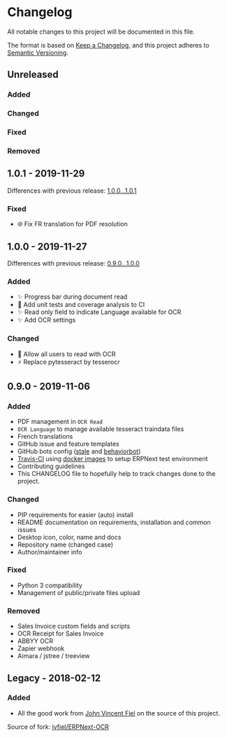 # Changelog

All notable changes to this project will be documented in this file.

The format is based on [Keep a Changelog](https://keepachangelog.com/en/1.0.0/), and this project adheres to [Semantic Versioning](https://semver.org/spec/v2.0.0.html).

## Unreleased

### Added

### Changed

### Fixed

### Removed

<a name="1.0.1"></a>

## 1.0.1 - 2019-11-29

Differences with previous release: [1.0.0...1.0.1](https://github.com/Monogramm/erpnext_ocr/compare/1.0.0...1.0.1)

### Fixed

-   :globe_with_meridians: Fix FR translation for PDF resolution

<a name="1.0.0"></a>

## 1.0.0 - 2019-11-27

Differences with previous release: [0.9.0...1.0.0](https://github.com/Monogramm/erpnext_ocr/compare/0.9.0...1.0.0)

### Added

-   :sparkles: Progress bar during document read
-   :construction_worker: Add unit tests and coverage analysis to CI
-   :sparkles: Read only field to indicate Language available for OCR
-   :sparkles: Add OCR settings

### Changed

-   :wrench: Allow all users to read with OCR
-   :zap: Replace pytesseract by tesserocr

<a name="0.9.0"></a>

## 0.9.0 - 2019-11-06

### Added

-   PDF management in `OCR Read`
-   `OCR Language` to manage available tesseract traindata files
-   French translations
-   GitHub issue and feature templates
-   GitHub bots config ([stale](https://github.com/apps/stale) and [behaviorbot](https://github.com/behaviorbot))
-   [Travis-CI](https://travis-ci.org/) using [docker images](https://github.com/Monogramm/docker-erpnext) to setup ERPNext test environment
-   Contributing guidelines
-   This CHANGELOG file to hopefully help to track changes done to the project.

### Changed

-   PIP requirements for easier (auto) install
-   README documentation on requirements, installation and common issues
-   Desktop icon, color, name and docs
-   Repository name (changed case)
-   Author/maintainer info

### Fixed

-   Python 3 compatibility
-   Management of public/private files upload

### Removed

-   Sales Invoice custom fields and scripts
-   OCR Receipt for Sales Invoice
-   ABBYY OCR
-   Zapier webhook
-   Aimara / jstree / treeview

## Legacy - 2018-02-12

### Added

-   All the good work from [John Vincent Fiel](https://github.com/jvfiel) on the source of this project.

Source of fork: [jvfiel/ERPNext-OCR](https://github.com/jvfiel/ERPNext-OCR/tree/master)
